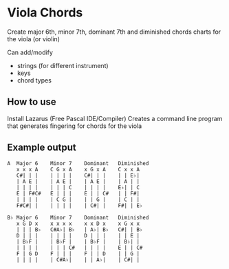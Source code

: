 # Viola Chords
Create major 6th, minor 7th, dominant 7th and diminished chords charts for the viola (or violin)

Can add/modify
- strings (for different instrument)
- keys
- chord types

## How to use
Install Lazarus (Free Pascal IDE/Compiler)
Creates a command line program that generates fingering for chords for the viola

## Example output

```
A  Major 6    Minor 7    Dominant   Diminished
   x x x A    C G x A    x G x A    C x x A 
   C#| | |    | | | |    C#| | |    | | E♭| 
   | A E |    | A E |    | A E |    | A | | 
   | | | |    | | | C    | | | |    E♭| | C 
   E | F#C#   E | | |    E | | C#   | | F#| 
   | | | |    | C G |    | | G |    | C | | 
   F#C#| |    | | | |    | C#| |    F#| | E♭

B♭ Major 6    Minor 7    Dominant   Diminished
   x G D x    x x x x    x x D x    x G x x 
   | | | B♭   C#A♭| B♭   | A♭| B♭   C#| | B♭
   D | | |    | | | |    D | | |    | | E | 
   | B♭F |    | B♭F |    | B♭F |    | B♭| | 
   | | | |    | | | C#   | | | |    E | | C#
   F | G D    F | | |    F | | D    | | G | 
   | | | |    | C#A♭|    | | A♭|    | C#| | 
```

